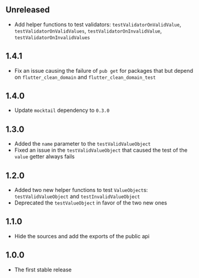 ## Unreleased

- Add helper functions to test validators: `testValidatorOnValidValue`, `testValidatorOnValidValues`,
  `testValidatorOnInvalidValue`, `testValidatorOnInvalidValues`

## 1.4.1

- Fix an issue causing the failure of `pub get` for packages
that but depend on `flutter_clean_domain` and `flutter_clean_domain_test`

## 1.4.0

- Update `mocktail` dependency to `0.3.0`

## 1.3.0

- Added the `name` parameter to the `testValidValueObject`
- Fixed an issue in the `testValidValueObject` that caused the test of the `value` getter always
fails

## 1.2.0

- Added two new helper functions to test `ValueObject`s: `testValidValueObject` and 
`testInvalidValueObject`
- Deprecated the `testValueObject` in favor of the two new ones

## 1.1.0

- Hide the sources and add the exports of the public api


## 1.0.0

- The first stable release
